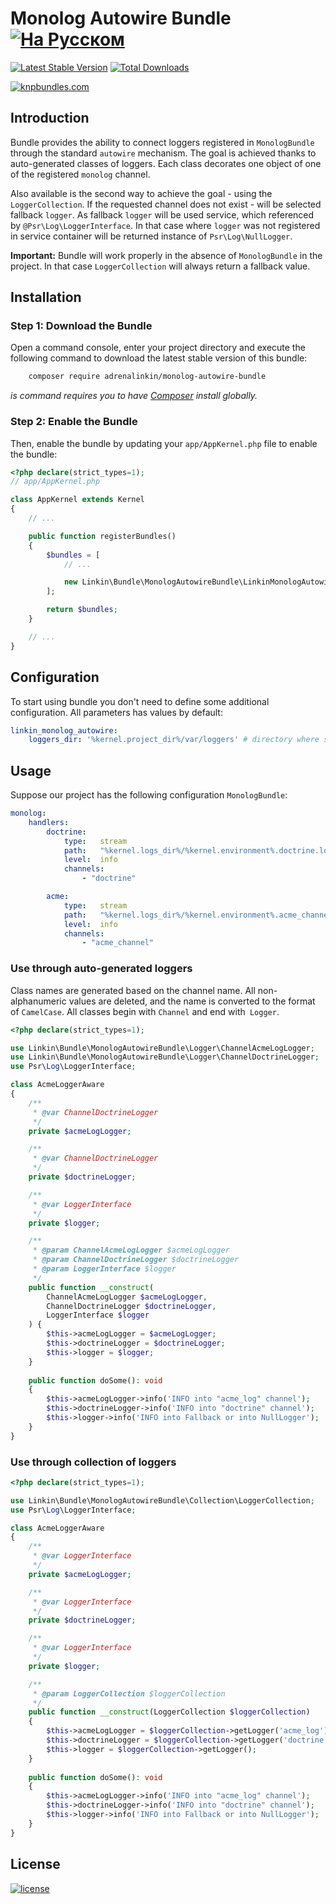 Monolog Autowire Bundle [![На Русском](https://img.shields.io/badge/Перейти_на-Русский-green.svg?style=flat-square)](./README.RU.md)
=======================

[![Latest Stable Version](https://poser.pugx.org/adrenalinkin/monolog-autowire-bundle/v/stable)](https://packagist.org/packages/adrenalinkin/monolog-autowire-bundle)
[![Total Downloads](https://poser.pugx.org/adrenalinkin/monolog-autowire-bundle/downloads)](https://packagist.org/packages/adrenalinkin/monolog-autowire-bundle)

[![knpbundles.com](http://knpbundles.com/adrenalinkin/monolog-autowire-bundle/badge-short)](http://knpbundles.com/adrenalinkin/monolog-autowire-bundle)

Introduction
------------

Bundle provides the ability to connect loggers registered in `MonologBundle` through the standard `autowire` mechanism.
The goal is achieved thanks to auto-generated classes of loggers. Each class decorates one object of one
of the registered `monolog` channel.

Also available is the second way to achieve the goal - using the `LoggerCollection`.
If the requested channel does not exist - will be selected fallback `logger`.
As fallback `logger`  will be used service, which referenced by `@Psr\Log\LoggerInterface`.
In that case where `logger` was not registered in service container will be returned instance of `Psr\Log\NullLogger`.

**Important:** Bundle will work properly in the absence of `MonologBundle` in the project.
In that case `LoggerCollection` will always return a fallback value.

Installation
-----------

### Step 1: Download the Bundle

Open a command console, enter your project directory and execute the following command to download
the latest stable version of this bundle:
```bash
    composer require adrenalinkin/monolog-autowire-bundle
```
*is command requires you to have [Composer](https://getcomposer.org) install globally.*

### Step 2: Enable the Bundle

Then, enable the bundle by updating your `app/AppKernel.php` file to enable the bundle:

```php
<?php declare(strict_types=1);
// app/AppKernel.php

class AppKernel extends Kernel
{
    // ...

    public function registerBundles()
    {
        $bundles = [
            // ...

            new Linkin\Bundle\MonologAutowireBundle\LinkinMonologAutowireBundle(),
        ];

        return $bundles;
    }

    // ...
}
```

Configuration
------------

To start using bundle you don't need to define some additional configuration.
All parameters has values by default:

```yaml
linkin_monolog_autowire:
    loggers_dir: '%kernel.project_dir%/var/loggers' # directory where should be stored auto-generated loggers decorators
```

Usage
-----

Suppose our project has the following configuration `MonologBundle`:

```yaml
monolog:
    handlers:
        doctrine:
            type:   stream
            path:   "%kernel.logs_dir%/%kernel.environment%.doctrine.log"
            level:  info
            channels:
                - "doctrine"

        acme:
            type:   stream
            path:   "%kernel.logs_dir%/%kernel.environment%.acme_channel.log"
            level:  info
            channels:
                - "acme_channel"
```

### Use through auto-generated loggers

Class names are generated based on the channel name. All non-alphanumeric values are deleted,
and the name is converted to the format of `CamelCase`. All classes begin with `Channel` and end with` Logger`.

```php
<?php declare(strict_types=1);

use Linkin\Bundle\MonologAutowireBundle\Logger\ChannelAcmeLogLogger;
use Linkin\Bundle\MonologAutowireBundle\Logger\ChannelDoctrineLogger;
use Psr\Log\LoggerInterface;

class AcmeLoggerAware
{
    /**
     * @var ChannelDoctrineLogger
     */
    private $acmeLogLogger;

    /**
     * @var ChannelDoctrineLogger
     */
    private $doctrineLogger;

    /**
     * @var LoggerInterface
     */
    private $logger;

    /**
     * @param ChannelAcmeLogLogger $acmeLogLogger
     * @param ChannelDoctrineLogger $doctrineLogger
     * @param LoggerInterface $logger
     */
    public function __construct(
        ChannelAcmeLogLogger $acmeLogLogger,
        ChannelDoctrineLogger $doctrineLogger,
        LoggerInterface $logger
    ) {
        $this->acmeLogLogger = $acmeLogLogger;
        $this->doctrineLogger = $doctrineLogger;
        $this->logger = $logger;
    }
    
    public function doSome(): void
    {
        $this->acmeLogLogger->info('INFO into "acme_log" channel');
        $this->doctrineLogger->info('INFO into "doctrine" channel');
        $this->logger->info('INFO into Fallback or into NullLogger');
    }
}
```

### Use through collection of loggers

```php
<?php declare(strict_types=1);

use Linkin\Bundle\MonologAutowireBundle\Collection\LoggerCollection;
use Psr\Log\LoggerInterface;

class AcmeLoggerAware
{
    /**
     * @var LoggerInterface
     */
    private $acmeLogLogger;

    /**
     * @var LoggerInterface
     */
    private $doctrineLogger;

    /**
     * @var LoggerInterface
     */
    private $logger;

    /**
     * @param LoggerCollection $loggerCollection
     */
    public function __construct(LoggerCollection $loggerCollection) 
    {
        $this->acmeLogLogger = $loggerCollection->getLogger('acme_log');
        $this->doctrineLogger = $loggerCollection->getLogger('doctrine');
        $this->logger = $loggerCollection->getLogger();
    }
    
    public function doSome(): void
    {
        $this->acmeLogLogger->info('INFO into "acme_log" channel');
        $this->doctrineLogger->info('INFO into "doctrine" channel');
        $this->logger->info('INFO into Fallback or into NullLogger');
    }
}
```

License
-------

[![license](https://img.shields.io/badge/License-MIT-green.svg?style=flat-square)](./LICENSE)
